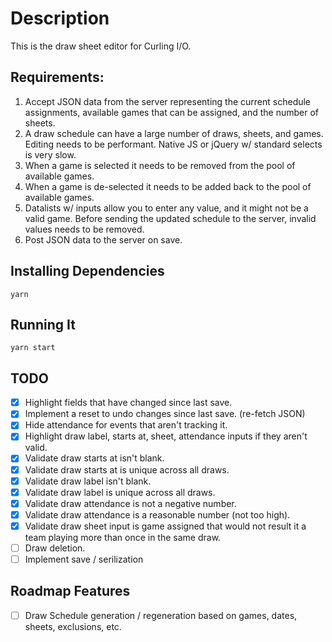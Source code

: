 # Description

This is the draw sheet editor for Curling I/O.

## Requirements:

1. Accept JSON data from the server representing the current schedule assignments, available games that can be assigned, and the number of sheets.
2. A draw schedule can have a large number of draws, sheets, and games. Editing needs to be performant. Native JS or jQuery w/ standard selects is very slow.
3. When a game is selected it needs to be removed from the pool of available games.
4. When a game is de-selected it needs to be added back to the pool of available games.
5. Datalists w/ inputs allow you to enter any value, and it might not be a valid game. Before sending the updated schedule to the server, invalid values needs to be removed.
6. Post JSON data to the server on save.

## Installing Dependencies

```
yarn
```

## Running It

```
yarn start
```

## TODO

- [x] Highlight fields that have changed since last save.
- [x] Implement a reset to undo changes since last save. (re-fetch JSON)
- [x] Hide attendance for events that aren't tracking it.
- [x] Highlight draw label, starts at, sheet, attendance inputs if they aren't valid.
- [x] Validate draw starts at isn't blank.
- [x] Validate draw starts at is unique across all draws.
- [x] Validate draw label isn't blank.
- [x] Validate draw label is unique across all draws.
- [x] Validate draw attendance is not a negative number.
- [x] Validate draw attendance is a reasonable number (not too high).
- [x] Validate draw sheet input is game assigned that would not result it a team playing more than once in the same draw.
- [ ] Draw deletion.
- [ ] Implement save / serilization

## Roadmap Features

- [ ] Draw Schedule generation / regeneration based on games, dates, sheets, exclusions, etc.
